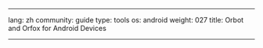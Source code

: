 

---

lang: zh
community: guide
type: tools
os: android
weight: 027
title: Orbot and Orfox for Android Devices

---

<stub>

